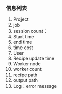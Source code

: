 ### 信息列表
1. Project 
2. job
3. session count：
4. Start time
5. end time
6. time cost
7. User
8. Recipe update time
9. Worker node
10. worker count
11. recipe path
12. output path
13. Log：error message